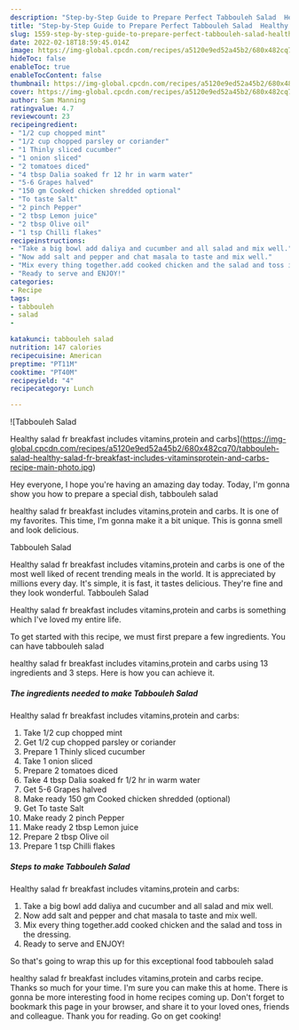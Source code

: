```yaml
---
description: "Step-by-Step Guide to Prepare Perfect Tabbouleh Salad  Healthy salad fr breakfast includes vitamins,protein and carbs"
title: "Step-by-Step Guide to Prepare Perfect Tabbouleh Salad  Healthy salad fr breakfast includes vitamins,protein and carbs"
slug: 1559-step-by-step-guide-to-prepare-perfect-tabbouleh-salad-healthy-salad-fr-breakfast-includes-vitamins-protein-and-carbs
date: 2022-02-18T18:59:45.014Z
image: https://img-global.cpcdn.com/recipes/a5120e9ed52a45b2/680x482cq70/tabbouleh-salad-healthy-salad-fr-breakfast-includes-vitaminsprotein-and-carbs-recipe-main-photo.jpg
hideToc: false
enableToc: true
enableTocContent: false
thumbnail: https://img-global.cpcdn.com/recipes/a5120e9ed52a45b2/680x482cq70/tabbouleh-salad-healthy-salad-fr-breakfast-includes-vitaminsprotein-and-carbs-recipe-main-photo.jpg
cover: https://img-global.cpcdn.com/recipes/a5120e9ed52a45b2/680x482cq70/tabbouleh-salad-healthy-salad-fr-breakfast-includes-vitaminsprotein-and-carbs-recipe-main-photo.jpg
author: Sam Manning
ratingvalue: 4.7
reviewcount: 23
recipeingredient:
- "1/2 cup chopped mint"
- "1/2 cup chopped parsley or coriander"
- "1 Thinly sliced cucumber"
- "1 onion sliced"
- "2 tomatoes diced"
- "4 tbsp Dalia soaked fr 12 hr in warm water"
- "5-6 Grapes halved"
- "150 gm Cooked chicken shredded optional"
- "To taste Salt"
- "2 pinch Pepper"
- "2 tbsp Lemon juice"
- "2 tbsp Olive oil"
- "1 tsp Chilli flakes"
recipeinstructions:
- "Take a big bowl add daliya and cucumber and all salad and mix well."
- "Now add salt and pepper and chat masala to taste and mix well."
- "Mix every thing together.add cooked chicken and the salad and toss in the dressing."
- "Ready to serve and ENJOY!"
categories:
- Recipe
tags:
- tabbouleh
- salad
- 

katakunci: tabbouleh salad  
nutrition: 147 calories
recipecuisine: American
preptime: "PT11M"
cooktime: "PT40M"
recipeyield: "4"
recipecategory: Lunch

---
```



![Tabbouleh Salad

Healthy salad fr breakfast includes vitamins,protein and carbs](https://img-global.cpcdn.com/recipes/a5120e9ed52a45b2/680x482cq70/tabbouleh-salad-healthy-salad-fr-breakfast-includes-vitaminsprotein-and-carbs-recipe-main-photo.jpg)

Hey everyone, I hope you're having an amazing day today. Today, I'm gonna show you how to prepare a special dish, tabbouleh salad

healthy salad fr breakfast includes vitamins,protein and carbs. It is one of my favorites. This time, I'm gonna make it a bit unique. This is gonna smell and look delicious.

Tabbouleh Salad

Healthy salad fr breakfast includes vitamins,protein and carbs is one of the most well liked of recent trending meals in the world. It is appreciated by millions every day. It's simple, it is fast, it tastes delicious. They're fine and they look wonderful. Tabbouleh Salad

Healthy salad fr breakfast includes vitamins,protein and carbs is something which I've loved my entire life.




To get started with this recipe, we must first prepare a few ingredients. You can have tabbouleh salad

healthy salad fr breakfast includes vitamins,protein and carbs using 13 ingredients and 3 steps. Here is how you can achieve it.

<!--inarticleads1-->

##### The ingredients needed to make Tabbouleh Salad

Healthy salad fr breakfast includes vitamins,protein and carbs:

1. Take 1/2 cup chopped mint
1. Get 1/2 cup chopped parsley or coriander
1. Prepare 1 Thinly sliced cucumber
1. Take 1 onion sliced
1. Prepare 2 tomatoes diced
1. Take 4 tbsp Dalia soaked fr 1/2 hr in warm water
1. Get 5-6 Grapes halved
1. Make ready 150 gm Cooked chicken shredded (optional)
1. Get To taste Salt
1. Make ready 2 pinch Pepper
1. Make ready 2 tbsp Lemon juice
1. Prepare 2 tbsp Olive oil
1. Prepare 1 tsp Chilli flakes




<!--inarticleads2-->

##### Steps to make Tabbouleh Salad

Healthy salad fr breakfast includes vitamins,protein and carbs:

1. Take a big bowl add daliya and cucumber and all salad and mix well.
1. Now add salt and pepper and chat masala to taste and mix well.
1. Mix every thing together.add cooked chicken and the salad and toss in the dressing.
1. Ready to serve and ENJOY!



So that's going to wrap this up for this exceptional food tabbouleh salad

healthy salad fr breakfast includes vitamins,protein and carbs recipe. Thanks so much for your time. I'm sure you can make this at home. There is gonna be more interesting food in home recipes coming up. Don't forget to bookmark this page in your browser, and share it to your loved ones, friends and colleague. Thank you for reading. Go on get cooking!
